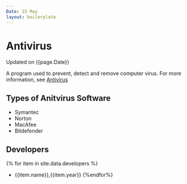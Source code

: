 ```yaml
---
Date: 15 May
layout: boilerplate
---
```



# Antivirus
Updated on {{page.Date}}

A program used to prevent, detect and remove computer virus. For more information, see [Antivirus](https://en.wikipedia.org/wiki/Antivirus_software)
## Types of Anitvirus Software
- Symantec
- Norton
- MacAfee
- Bitdefender

## Developers

{% for item in site.data.developers %}
- {{item.name}},{{item.year}}
{%endfor%}